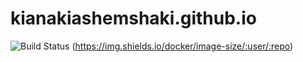 # kianakiashemshaki.github.io
![Build Status](https://img.shields.io/badge/build-passing-brightgreen)
(https://img.shields.io/docker/image-size/:user/:repo)

